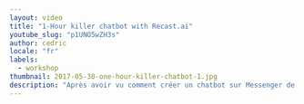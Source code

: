 ```yaml
---
layout: video
title: "1-Hour killer chatbot with Recast.ai"
youtube_slug: "p1UNO5wZH3s"
author: cedric
locale: "fr"
labels:
  - workshop
thumbnail: 2017-05-30-one-hour-killer-chatbot-1.jpg
description: "Après avoir vu comment créer un chatbot sur Messenger de A à Z, nous allons vous montrer cette fois-ci comment développer un bot avec du NLP (Natural Language Processing) sur la plateforme Recast.AI."
---
```


